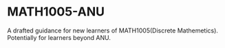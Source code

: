 # MATH1005-ANU
A drafted guidance for new learners of MATH1005(Discrete Mathemetics). Potentially for learners beyond ANU.
